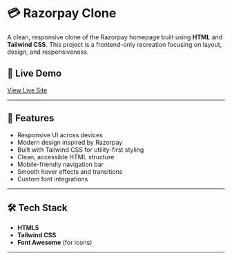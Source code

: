 # 💳 Razorpay Clone

A clean, responsive clone of the Razorpay homepage built using **HTML** and **Tailwind CSS**. This project is a frontend-only recreation focusing on layout, design, and responsiveness.

## 🔗 Live Demo

[View Live Site]()

---

## 📌 Features

- Responsive UI across devices
- Modern design inspired by Razorpay
- Built with Tailwind CSS for utility-first styling
- Clean, accessible HTML structure
- Mobile-friendly navigation bar
- Smooth hover effects and transitions
- Custom font integrations

---

## 🛠️ Tech Stack

- **HTML5**
- **Tailwind CSS**
- **Font Awesome** (for icons)

---

